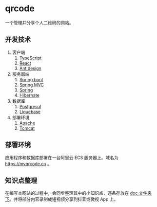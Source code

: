 # qrcode
一个管理并分享个人二维码的网站。

## 开发技术

1. 客户端
    1. [TypeScript](http://www.typescriptlang.org/)
    2. [React](https://reactjs.org/)
    3. [Ant.design](https://ant.design/)
2. 服务器端
    1. [Spring boot](https://spring.io/projects/spring-boot)
    2. [Spring MVC](https://docs.spring.io/spring/docs/current/spring-framework-reference/web.html)
    3. [Spring](https://spring.io/projects/spring-framework)
    4. [Hibernate](http://hibernate.org/)
3. 数据库
    1. [Postgresql](https://www.postgresql.org/)
    2. [Liquebase](http://www.liquibase.org/)
4. 部署环境
    1. [Apache](http://httpd.apache.org/)
    2. [Tomcat](http://tomcat.apache.org/)

## 部署环境

应用程序和数据库部署在一台阿里云 ECS 服务器上。域名为 https://myqrcode.cn 。

## 知识点整理

在编写本网站的过程中，会同步整理其中的小知识点，逐条存放在 [doc 文件夹下](./doc/README.md)。并将部分内容录制成短视频分享到抖音或微视 App 上。


